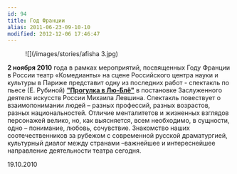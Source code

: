 ```yaml
---
id: 94
title: Год Франции
alias: 2011-06-23-09-10-10
modified: 2012-12-06 17:46:47
---
```


<figure>
![](/images/stories/afisha 3.jpg)
</figure>

**2 ноября 2010** года в рамках мероприятий, посвященных Году Франции в России театр «Комедианты» на сцене Российского центра науки и культуры в Париже представит одну из последних работ - спектакль по пьесе (Е. Рубиной) <a href="73-progulka-v-ly-blio.html">**"Прогулка в Лю-Блё"**</a> в постановке Заслуженного деятеля искусств России Михаила Левшина. Спектакль повествует о взаимопонимании людей – разных профессий, разных возрастов, разных национальностей. Отличие менталитетов и жизненных взглядов персонажей велико, но, как выясняется, всем необходимо, в сущности, одно – понимание, любовь, сочувствие. Знакомство наших соотечественников за рубежом с современной русской драматургией, культурный диалог между странами –важнейшее и интереснейшее направление деятельности театра сегодня.

19.10.2010

